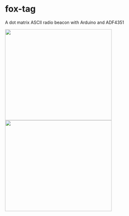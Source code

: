 # fox-tag
A dot matrix ASCII radio beacon with Arduino and ADF4351

<img align="left" width="350" height="300" src="https://raw.github.com/cpgmoore/fox-tag/master/Build_Instruction/images/15_Finished.jpg">
<img align="left" width="350" height="300" src="https://raw.github.com/cpgmoore/fox-tag/master/Build_Instruction/images/14_SDR_Test_4.png">
